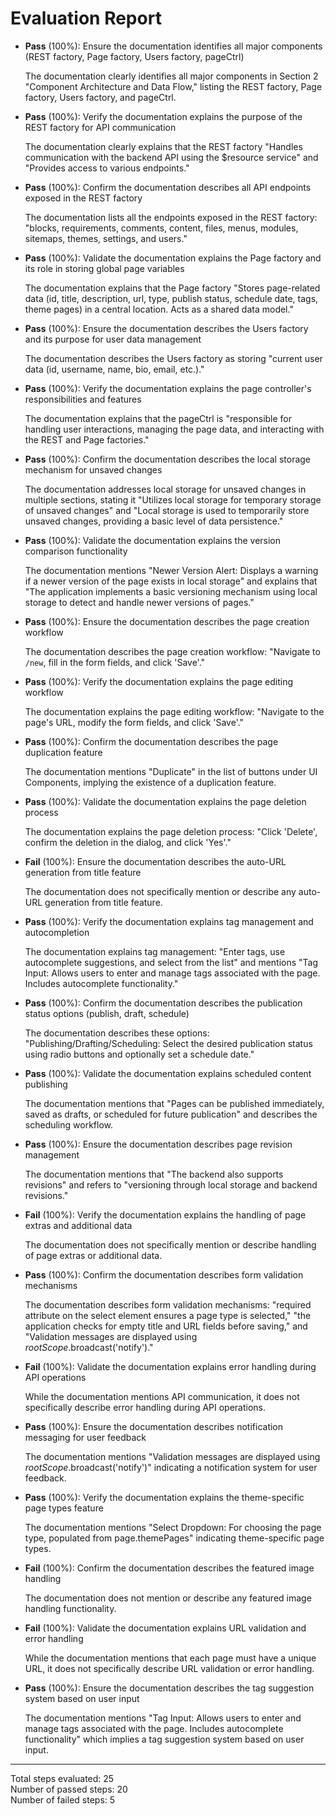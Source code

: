 # Evaluation Report

- **Pass** (100%): Ensure the documentation identifies all major components (REST factory, Page factory, Users factory, pageCtrl)
  
  The documentation clearly identifies all major components in Section 2 "Component Architecture and Data Flow," listing the REST factory, Page factory, Users factory, and pageCtrl.

- **Pass** (100%): Verify the documentation explains the purpose of the REST factory for API communication
  
  The documentation clearly explains that the REST factory "Handles communication with the backend API using the $resource service" and "Provides access to various endpoints."

- **Pass** (100%): Confirm the documentation describes all API endpoints exposed in the REST factory
  
  The documentation lists all the endpoints exposed in the REST factory: "blocks, requirements, comments, content, files, menus, modules, sitemaps, themes, settings, and users."

- **Pass** (100%): Validate the documentation explains the Page factory and its role in storing global page variables
  
  The documentation explains that the Page factory "Stores page-related data (id, title, description, url, type, publish status, schedule date, tags, theme pages) in a central location. Acts as a shared data model."

- **Pass** (100%): Ensure the documentation describes the Users factory and its purpose for user data management
  
  The documentation describes the Users factory as storing "current user data (id, username, name, bio, email, etc.)."

- **Pass** (100%): Verify the documentation explains the page controller's responsibilities and features
  
  The documentation explains that the pageCtrl is "responsible for handling user interactions, managing the page data, and interacting with the REST and Page factories."

- **Pass** (100%): Confirm the documentation describes the local storage mechanism for unsaved changes
  
  The documentation addresses local storage for unsaved changes in multiple sections, stating it "Utilizes local storage for temporary storage of unsaved changes" and "Local storage is used to temporarily store unsaved changes, providing a basic level of data persistence."

- **Pass** (100%): Validate the documentation explains the version comparison functionality
  
  The documentation mentions "Newer Version Alert: Displays a warning if a newer version of the page exists in local storage" and explains that "The application implements a basic versioning mechanism using local storage to detect and handle newer versions of pages."

- **Pass** (100%): Ensure the documentation describes the page creation workflow
  
  The documentation describes the page creation workflow: "Navigate to `/new`, fill in the form fields, and click 'Save'."

- **Pass** (100%): Verify the documentation explains the page editing workflow
  
  The documentation explains the page editing workflow: "Navigate to the page's URL, modify the form fields, and click 'Save'."

- **Pass** (100%): Confirm the documentation describes the page duplication feature
  
  The documentation mentions "Duplicate" in the list of buttons under UI Components, implying the existence of a duplication feature.

- **Pass** (100%): Validate the documentation explains the page deletion process
  
  The documentation explains the page deletion process: "Click 'Delete', confirm the deletion in the dialog, and click 'Yes'."

- **Fail** (100%): Ensure the documentation describes the auto-URL generation from title feature
  
  The documentation does not specifically mention or describe any auto-URL generation from title feature.

- **Pass** (100%): Verify the documentation explains tag management and autocompletion
  
  The documentation explains tag management: "Enter tags, use autocomplete suggestions, and select from the list" and mentions "Tag Input: Allows users to enter and manage tags associated with the page. Includes autocomplete functionality."

- **Pass** (100%): Confirm the documentation describes the publication status options (publish, draft, schedule)
  
  The documentation describes these options: "Publishing/Drafting/Scheduling: Select the desired publication status using radio buttons and optionally set a schedule date."

- **Pass** (100%): Validate the documentation explains scheduled content publishing
  
  The documentation mentions that "Pages can be published immediately, saved as drafts, or scheduled for future publication" and describes the scheduling workflow.

- **Pass** (100%): Ensure the documentation describes page revision management
  
  The documentation mentions that "The backend also supports revisions" and refers to "versioning through local storage and backend revisions."

- **Fail** (100%): Verify the documentation explains the handling of page extras and additional data
  
  The documentation does not specifically mention or describe handling of page extras or additional data.

- **Pass** (100%): Confirm the documentation describes form validation mechanisms
  
  The documentation describes form validation mechanisms: "required attribute on the select element ensures a page type is selected," "the application checks for empty title and URL fields before saving," and "Validation messages are displayed using $rootScope.$broadcast('notify')."

- **Fail** (100%): Validate the documentation explains error handling during API operations
  
  While the documentation mentions API communication, it does not specifically describe error handling during API operations.

- **Pass** (100%): Ensure the documentation describes notification messaging for user feedback
  
  The documentation mentions "Validation messages are displayed using $rootScope.$broadcast('notify')" indicating a notification system for user feedback.

- **Pass** (100%): Verify the documentation explains the theme-specific page types feature
  
  The documentation mentions "Select Dropdown: For choosing the page type, populated from page.themePages" indicating theme-specific page types.

- **Fail** (100%): Confirm the documentation describes the featured image handling
  
  The documentation does not mention or describe any featured image handling functionality.

- **Fail** (100%): Validate the documentation explains URL validation and error handling
  
  While the documentation mentions that each page must have a unique URL, it does not specifically describe URL validation or error handling.

- **Pass** (100%): Ensure the documentation describes the tag suggestion system based on user input
  
  The documentation mentions "Tag Input: Allows users to enter and manage tags associated with the page. Includes autocomplete functionality" which implies a tag suggestion system based on user input.

---

Total steps evaluated: 25  
Number of passed steps: 20  
Number of failed steps: 5